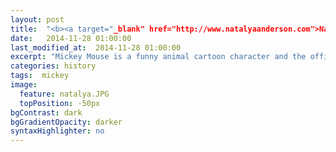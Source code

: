 ```yaml
---
layout: post
title:  "<b><a target="_blank" href="http://www.natalyaanderson.com">Natalya Anderson</a></b> is a writer and former ballet dancer from Toronto, Canada. She completed an MA in Creative Writing at Anglia Ruskin University in Cambridge, England, and a Bachelor of Journalism at Ryerson University in Toronto.<br/> She won the 2014 Bridport Prize for her poem, 'Clear Recent History', and the poem was highly commended at the 2015 Forward Prizes. Natalya was also one of four finalists for the 2015 Ballymaloe International Poetry Prize for her poem, 'Dance Therapy'. Her poetry and feature writing has appeared in <em>Poetry London</em>, <em>Prac Crit</em>, <em>The Moth</em>, <em>The Forward Book of Poetry</em> 2016, and other fine publications. Natalya founded The Poetry Extension in 2015, within which she aims to forge cross-Atlantic relationships between poets and dancers from Canada, Ireland, the UK, and the US through live events."
date:   2014-11-28 01:00:00
last_modified_at:  2014-11-28 01:00:00
excerpt: "Mickey Mouse is a funny animal cartoon character and the official mascot of..."
categories: history
tags:  mickey
image:
  feature: natalya.JPG
  topPosition: -50px
bgContrast: dark
bgGradientOpacity: darker
syntaxHighlighter: no
---
```


